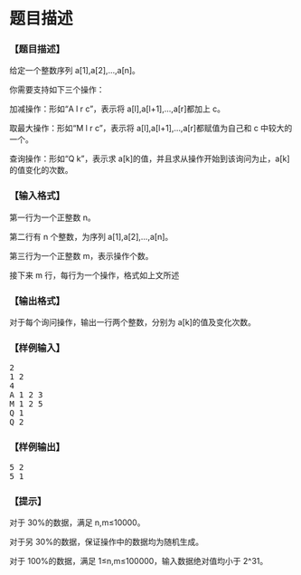 # 题目描述


<h3>
【题目描述】
</h3>
<p>
给定一个整数序列 a[1],a[2],...,a[n]。
</p>
<p>
你需要支持如下三个操作：
</p>
<p>
加减操作：形如“A l r c”，表示将 a[l],a[l+1],...,a[r]都加上 c。
</p>
<p>
取最大操作：形如“M l r c”，表示将 a[l],a[l+1],...,a[r]都赋值为自己和 c 中较大的一个。
</p>
<p>
查询操作：形如“Q k”，表示求 a[k]的值，并且求从操作开始到该询问为止，a[k]的值变化的次数。
</p>
<h3>
【输入格式】
</h3>
<p>
第一行为一个正整数 n。
</p>
<p>
第二行有 n 个整数，为序列 a[1],a[2],...,a[n]。
</p>
<p>
第三行为一个正整数 m，表示操作个数。
</p>
<p>
接下来 m 行，每行为一个操作，格式如上文所述
</p>
<h3>
【输出格式】
</h3>
<p>
对于每个询问操作，输出一行两个整数，分别为 a[k]的值及变化次数。
</p>
<h3>
【样例输入】
</h3>
<pre>2
1 2
4
A 1 2 3
M 1 2 5
Q 1
Q 2
</pre>
<h3>
【样例输出】
</h3>
<pre>5 2
5 1
</pre>
<h3>
【提示】
</h3>
<p>
对于 30%的数据，满足 n,m≤10000。
</p>
<p>
对于另 30%的数据，保证操作中的数据均为随机生成。
</p>
<p>
对于 100%的数据，满足 1≤n,m≤100000，输入数据绝对值均小于 2^31。
</p>
